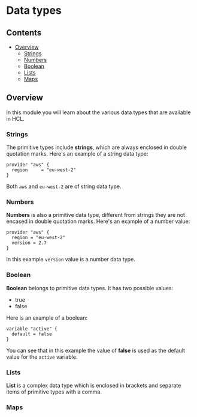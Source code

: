 # Data types

<!--TOC_START-->
## Contents
- [Overview](#overview)
	- [Strings](#strings)
	- [Numbers](#numbers)
	- [Boolean](#boolean)
	- [Lists](#lists)
	- [Maps](#maps)

<!--TOC_END-->
## Overview

In this module you will learn about the various data types that are available in HCL. 

### Strings

The primitive types include **strings**, which are always enclosed in double quotation marks.
Here's an example of a string data type:
```hcl
provider "aws" {
  region     = "eu-west-2"
}
```
Both `aws` and `eu-west-2` are of string data type.

### Numbers

**Numbers** is also a primitive data type, different from strings they are not encased in double quotation marks.
Here's an example of a number value:
```hcl
provider "aws" {
  region = "eu-west-2"
  version = 2.7
}
```
In this example `version` value is a number data type.

### Boolean

**Boolean** belongs to primitive data types. 
It has two possible values:
- true
- false

Here is an example of a boolean:
```hcl
variable "active" {
  default = false
}
```
You can see that in this example the value of **false** is used as the default value for the `active` variable. 

### Lists

**List** is a complex data type which is enclosed in brackets and separate items of primitive types with a comma.

### Maps
